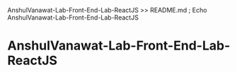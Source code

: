 AnshulVanawat-Lab-Front-End-Lab-ReactJS >> README.md
;
Echo AnshulVanawat-Lab-Front-End-Lab-ReactJS
# AnshulVanawat-Lab-Front-End-Lab-ReactJS
